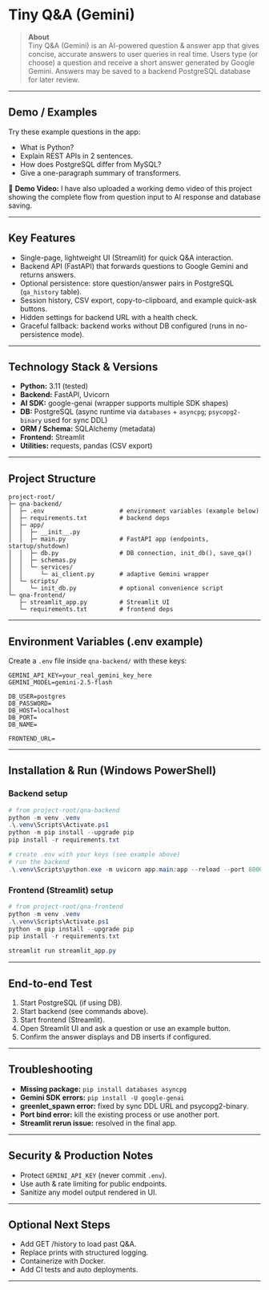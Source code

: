 # Tiny Q&A (Gemini)

> **About**  
> Tiny Q&A (Gemini) is an AI-powered question & answer app that gives concise, accurate answers to user queries in real time. Users type (or choose) a question and receive a short answer generated by Google Gemini. Answers may be saved to a backend PostgreSQL database for later review.

---

## Demo / Examples
Try these example questions in the app:
- What is Python?  
- Explain REST APIs in 2 sentences.  
- How does PostgreSQL differ from MySQL?  
- Give a one-paragraph summary of transformers.

🎥 **Demo Video:** I have also uploaded a working demo video of this project showing the complete flow from question input to AI response and database saving.

---

## Key Features
- Single-page, lightweight UI (Streamlit) for quick Q&A interaction.
- Backend API (FastAPI) that forwards questions to Google Gemini and returns answers.
- Optional persistence: store question/answer pairs in PostgreSQL (`qa_history` table).
- Session history, CSV export, copy-to-clipboard, and example quick-ask buttons.
- Hidden settings for backend URL with a health check.
- Graceful fallback: backend works without DB configured (runs in no-persistence mode).

---

## Technology Stack & Versions
- **Python:** 3.11 (tested)
- **Backend:** FastAPI, Uvicorn
- **AI SDK:** google-genai (wrapper supports multiple SDK shapes)
- **DB:** PostgreSQL (async runtime via `databases` + `asyncpg`; `psycopg2-binary` used for sync DDL)
- **ORM / Schema:** SQLAlchemy (metadata)
- **Frontend:** Streamlit
- **Utilities:** requests, pandas (CSV export)

---

## Project Structure
```
project-root/
├─ qna-backend/
│  ├─ .env                     # environment variables (example below)
│  ├─ requirements.txt         # backend deps
│  ├─ app/
│  │  ├─ __init__.py
│  │  ├─ main.py               # FastAPI app (endpoints, startup/shutdown)
│  │  ├─ db.py                 # DB connection, init_db(), save_qa()
│  │  ├─ schemas.py
│  │  └─ services/
│  │     └─ ai_client.py       # adaptive Gemini wrapper
│  └─ scripts/
│     └─ init_db.py            # optional convenience script
└─ qna-frontend/
   ├─ streamlit_app.py         # Streamlit UI
   └─ requirements.txt         # frontend deps
```

---

## Environment Variables (.env example)
Create a `.env` file inside `qna-backend/` with these keys:

```
GEMINI_API_KEY=your_real_gemini_key_here
GEMINI_MODEL=gemini-2.5-flash

DB_USER=postgres
DB_PASSWORD=
DB_HOST=localhost
DB_PORT=
DB_NAME=

FRONTEND_URL=
```

---

## Installation & Run (Windows PowerShell)

### Backend setup
```powershell
# from project-root/qna-backend
python -m venv .venv
.\.venv\Scripts\Activate.ps1
python -m pip install --upgrade pip
pip install -r requirements.txt

# create .env with your keys (see example above)
# run the backend
.\.venv\Scripts\python.exe -m uvicorn app.main:app --reload --port 8000
```

### Frontend (Streamlit) setup
```powershell
# from project-root/qna-frontend
python -m venv .venv
.\.venv\Scripts\Activate.ps1
python -m pip install --upgrade pip
pip install -r requirements.txt

streamlit run streamlit_app.py
```

---

## End-to-end Test
1. Start PostgreSQL (if using DB).  
2. Start backend (see commands above).  
3. Start frontend (Streamlit).  
4. Open Streamlit UI and ask a question or use an example button.  
5. Confirm the answer displays and DB inserts if configured.

---

## Troubleshooting
- **Missing package:** `pip install databases asyncpg`
- **Gemini SDK errors:** `pip install -U google-genai`
- **greenlet_spawn error:** fixed by sync DDL URL and psycopg2-binary.
- **Port bind error:** kill the existing process or use another port.
- **Streamlit rerun issue:** resolved in the final app.

---

## Security & Production Notes
- Protect `GEMINI_API_KEY` (never commit `.env`).
- Use auth & rate limiting for public endpoints.
- Sanitize any model output rendered in UI.

---

## Optional Next Steps
- Add GET /history to load past Q&A.
- Replace prints with structured logging.
- Containerize with Docker.
- Add CI tests and auto deployments.

---
